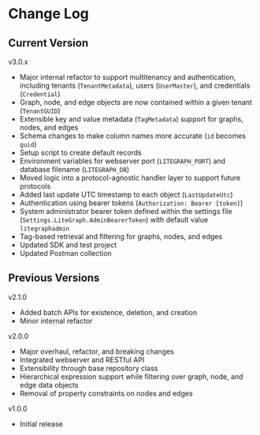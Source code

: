 # Change Log

## Current Version

v3.0.x

- Major internal refactor to support multitenancy and authentication, including tenants (`TenantMetadata`), users (`UserMaster`), and credentials (`Credential`)
- Graph, node, and edge objects are now contained within a given tenant (`TenantGUID`)
- Extensible key and value metadata (`TagMetadata`) support for graphs, nodes, and edges
- Schema changes to make column names more accurate (`id` becomes `guid`)
- Setup script to create default records
- Environment variables for webserver port (`LITEGRAPH_PORT`) and database filename (`LITEGRAPH_DB`)
- Moved logic into a protocol-agnostic handler layer to support future protocols
- Added last update UTC timestamp to each object (`LastUpdateUtc`)
- Authentication using bearer tokens (`Authorization: Bearer [token]`)
- System administrator bearer token defined within the settings file (`Settings.LiteGraph.AdminBearerToken`) with default value `litegraphadmin`
- Tag-based retrieval and filtering for graphs, nodes, and edges
- Updated SDK and test project
- Updated Postman collection

## Previous Versions

v2.1.0

- Added batch APIs for existence, deletion, and creation
- Minor internal refactor 

v2.0.0

- Major overhaul, refactor, and breaking changes
- Integrated webserver and RESTful API
- Extensibility through base repository class
- Hierarchical expression support while filtering over graph, node, and edge data objects
- Removal of property constraints on nodes and edges

v1.0.0

- Initial release